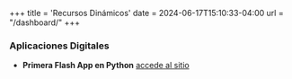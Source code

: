 +++
title = 'Recursos Dinámicos'
date = 2024-06-17T15:10:33-04:00
url = "/dashboard/"
+++

### Aplicaciones Digitales

- **Primera Flash App en Python** <a href="https://helloapphamiltontaveras.streamlit.app/">accede al sitio</a>

